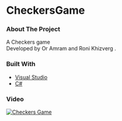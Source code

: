 # CheckersGame
### About The Project

A Checkers game 
<br />
Developed by Or Amram and Roni Khizverg .

### Built With

* [Visual Studio](https://visualstudio.microsoft.com/)
* [C#](https://docs.microsoft.com/en-us/dotnet/csharp/)



### Video

[![Checkers Game](https://img.youtube.com/vi/_r_vIul3r9w/0.jpg)](https://youtu.be/8vdxVruE0Xw "Checkers Game")
